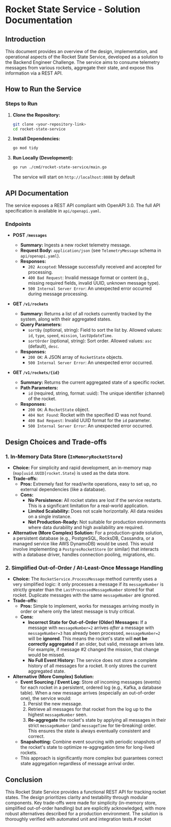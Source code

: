 # Rocket State Service - Solution Documentation

## Introduction

This document provides an overview of the design, implementation, and operational aspects of the Rocket State Service, developed as a solution to the Backend Engineer Challenge. The service aims to consume telemetry messages from various rockets, aggregate their state, and expose this information via a REST API.

## How to Run the Service

### Steps to Run

1.  **Clone the Repository:**
    ```bash
    git clone <your-repository-link>
    cd rocket-state-service
    ```

2.  **Install Dependencies:**
    ```bash
    go mod tidy
    ```

3.  **Run Locally (Development):**
    ```bash
    go run ./cmd/rocket-state-service/main.go
    ```
    The service will start on `http://localhost:8088` by default

## API Documentation

The service exposes a REST API compliant with OpenAPI 3.0. The full API specification is available in `api/openapi.yaml`.

### Endpoints

* **POST `/messages`**
    * **Summary:** Ingests a new rocket telemetry message.
    * **Request Body:** `application/json` (see `TelemetryMessage` schema in `api/openapi.yaml`).
    * **Responses:**
        * `202 Accepted`: Message successfully received and accepted for processing.
        * `400 Bad Request`: Invalid message format or content (e.g., missing required fields, invalid UUID, unknown message type).
        * `500 Internal Server Error`: An unexpected error occurred during message processing.

* **GET `/v1/rockets`**
    * **Summary:** Returns a list of all rockets currently tracked by the system, along with their aggregated states.
    * **Query Parameters:**
        * `sortBy` (optional, string): Field to sort the list by. Allowed values: `id`, `type`, `speed`, `mission`, `lastUpdateTime`.
        * `sortOrder` (optional, string): Sort order. Allowed values: `asc` (default), `desc`.
    * **Responses:**
        * `200 OK`: A JSON array of `RocketState` objects.
        * `500 Internal Server Error`: An unexpected error occurred.

* **GET `/v1/rockets/{id}`**
    * **Summary:** Returns the current aggregated state of a specific rocket.
    * **Path Parameters:**
        * `id` (required, string, format: uuid): The unique identifier (channel) of the rocket.
    * **Responses:**
        * `200 OK`: A `RocketState` object.
        * `404 Not Found`: Rocket with the specified ID was not found.
        * `400 Bad Request`: Invalid UUID format for the `id` parameter.
        * `500 Internal Server Error`: An unexpected error occurred.

## Design Choices and Trade-offs

### 1. In-Memory Data Store (`InMemoryRocketStore`)

* **Choice:** For simplicity and rapid development, an in-memory map (`map[uuid.UUID]rocket.State`) is used as the data store.
* **Trade-offs:**
    * **Pros:** Extremely fast for read/write operations, easy to set up, no external dependencies (like a database).
    * **Cons:**
        * **No Persistence:** All rocket states are lost if the service restarts. This is a significant limitation for a real-world application.
        * **Limited Scalability:** Does not scale horizontally. All data resides on a single instance.
        * **Not Production-Ready:** Not suitable for production environments where data durability and high availability are required.
* **Alternative (More Complex) Solution:** For a production-grade solution, a persistent database (e.g., PostgreSQL, RocksDB, Cassandra, or a managed service like AWS DynamoDB) would be used. This would involve implementing a `PostgresRocketStore` (or similar) that interacts with a database driver, handles connection pooling, migrations, etc.

### 2. Simplified Out-of-Order / At-Least-Once Message Handling

* **Choice:** The `RocketService.ProcessMessage` method currently uses a very simplified logic: it only processes a message if its `messageNumber` is strictly greater than the `LastProcessedMessageNumber` stored for that rocket. Duplicate messages with the same `messageNumber` are ignored.
* **Trade-offs:**
    * **Pros:** Simple to implement, works for messages arriving mostly in order or where only the latest message is truly critical.
    * **Cons:**
        * **Incorrect State for Out-of-Order (Older) Messages:** If a message with `messageNumber=2` arrives *after* a message with `messageNumber=3` has already been processed, `messageNumber=2` will be **ignored**. This means the rocket's state will **not be correctly aggregated** if an older, but valid, message arrives late. For example, if message #2 changed the mission, that change would be missed.
        * **No Full Event History:** The service does not store a complete history of all messages for a rocket. It only stores the current aggregated state.
* **Alternative (More Complex) Solution:**
    * **Event Sourcing / Event Log:** Store *all* incoming messages (events) for each rocket in a persistent, ordered log (e.g., Kafka, a database table). When a new message arrives (especially an out-of-order one), the service would:
        1.  Persist the new message.
        2.  Retrieve all messages for that rocket from the log up to the highest `messageNumber` seen.
        3.  **Re-aggregate** the rocket's state by applying all messages in their strict `messageNumber` (and `messageTime` for tie-breaking) order. This ensures the state is always eventually consistent and correct.
    * **Snapshotting:** Combine event sourcing with periodic snapshots of the rocket's state to optimize re-aggregation time for long-lived rockets.
    * This approach is significantly more complex but guarantees correct state aggregation regardless of message arrival order.

## Conclusion

This Rocket State Service provides a functional REST API for tracking rocket states. The design prioritizes clarity and testability through modular components. Key trade-offs were made for simplicity (in-memory store, simplified out-of-order handling) but are explicitly acknowledged, with more robust alternatives described for a production environment. The solution is thoroughly verified with automated unit and integration tests.# rocket
